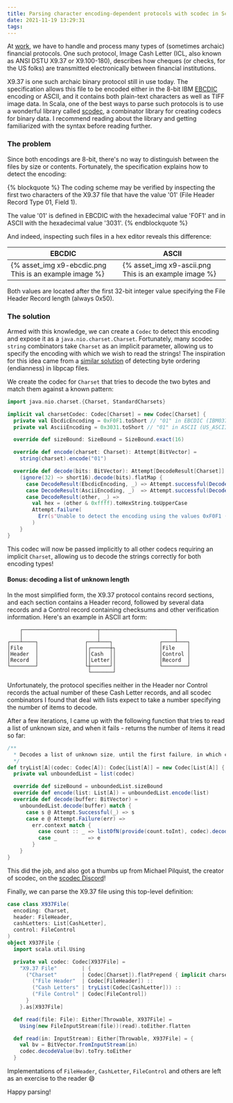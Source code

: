 ```yaml
---
title: Parsing character encoding-dependent protocols with scodec in Scala
date: 2021-11-19 13:29:31
tags:
---
```

At [work](https://unit.co), we have to handle and process many types of (sometimes archaic) financial protocols. One such protocol, Image Cash Letter (ICL, also known as ANSI DSTU X9.37 or X9.100-180), describes how cheques (or checks, for the US folks) are transmitted electronically between financial institutions.

X9.37 is one such archaic binary protocol still in use today. The specification allows this file to be encoded either in the 8-bit IBM [EBCDIC](https://en.wikipedia.org/wiki/EBCDIC) encoding or ASCII, and it contains both plain-text characters as well as TIFF image data. In Scala, one of the best ways to parse such protocols is to use a wonderful library called [scodec](https://github.com/scodec/scodec), a combinator library for creating codecs for binary data. I recommend reading about the library and getting familiarized with the syntax before reading further.

<!-- more -->

### The problem

Since both encodings are 8-bit, there's no way to distinguish between the files by size or contents. Fortunately, the specification explains how to detect the encoding:

{% blockquote %}
The coding scheme may be verified by inspecting the first two characters of
the X9.37 file that have the value '01' (File Header Record Type 01, Field 1).

The value '01' is defined in EBCDIC with the hexadecimal value 'F0F1'
and in ASCII with the hexadecimal value '3031'.
{% endblockquote %}

And indeed, inspecting such files in a hex editor reveals this difference:

| EBCDIC                                                 | ASCII                                                 |
|--------------------------------------------------------|-------------------------------------------------------|
| {% asset_img x9-ebcdic.png This is an example image %} | {% asset_img x9-ascii.png This is an example image %} |

Both values are located after the first 32-bit integer value specifying the File Header Record length (always 0x50).

### The solution

Armed with this knowledge, we can create a `Codec` to detect this encoding and expose it as a `java.nio.charset.Charset`. Fortunately, many scodec `string` combinators take `Charset` as an implicit parameter, allowing us to specify the encoding with which we wish to read the strings! The inspiration for this idea came from a [similar solution](https://github.com/scodec/scodec/blob/97e18b3f298397e670b7a99778eafdec76ea005e/unitTests/jvm/src/test/scala/scodec/examples/PcapExample.scala#L48) of detecting byte ordering (endianness) in libpcap files.

We create the codec for `Charset` that tries to decode the two bytes and match them against a known pattern:

```scala
import java.nio.charset.{Charset, StandardCharsets}

implicit val charsetCodec: Codec[Charset] = new Codec[Charset] {
  private val EbcdicEncoding = 0xF0F1.toShort // "01" in EBCDIC (IBM037)
  private val AsciiEncoding = 0x3031.toShort // "01" in ASCII (US_ASCII)

  override def sizeBound: SizeBound = SizeBound.exact(16)

  override def encode(charset: Charset): Attempt[BitVector] =
    string(charset).encode("01")

  override def decode(bits: BitVector): Attempt[DecodeResult[Charset]] =
    (ignore(32) ~> short16).decode(bits).flatMap {
      case DecodeResult(EbcdicEncoding, _) => Attempt.successful(DecodeResult(Charset.forName("IBM037"), bits))
      case DecodeResult(AsciiEncoding, _)  => Attempt.successful(DecodeResult(StandardCharsets.US_ASCII, bits))
      case DecodeResult(other, _) =>
        val hex = (other & 0xffff).toHexString.toUpperCase
        Attempt.failure(
          Err(s"Unable to detect the encoding using the values 0xF0F1 (EBCDIC) or 0x3031 (ASCII), found: 0x$hex")
        )
    }
}
```

This codec will now be passed implicitly to all other codecs requiring an implicit `Charset`, allowing us to decode the strings correctly for both encoding types!

#### Bonus: decoding a list of unknown length

In the most simplified form, the X9.37 protocol contains record sections, and each section contains a Header record, followed by several data records and a Control record containing checksums and other verification information. Here's an example in ASCII art form:

```
    ┌────────────────────────┬────────────────────────┐
    │                        │                        │
┌───┴────┐               ┌───┴───┐               ┌────┴───┐
│File    │               │┌──────┼┐              │File    │
│Header  │               ││Cash  ││              │Control │
│Record  │               ││Letter││              │Record  │
└────────┘               └┼──────┘│              └────────┘
                          └───────┘
```

Unfortunately, the protocol specifies neither in the Header nor Control records the actual number of these Cash Letter records, and all scodec combinators I found that deal with lists expect to take a number specifying the number of items to decode.

After a few iterations, I came up with the following function that tries to read a list of unknown size, and when it fails - returns the number of items it read so far:

```scala
/**
  * Decodes a list of unknown size, until the first failure, in which case returns the number of successful items.
  */
def tryList[A](codec: Codec[A]): Codec[List[A]] = new Codec[List[A]] {
  private val unboundedList = list(codec)

  override def sizeBound = unboundedList.sizeBound
  override def encode(list: List[A]) = unboundedList.encode(list)
  override def decode(buffer: BitVector) =
    unboundedList.decode(buffer) match {
      case s @ Attempt.Successful(_) => s
      case e @ Attempt.Failure(err) =>
        err.context match {
          case count :: _ => listOfN(provide(count.toInt), codec).decode(buffer)
          case _          => e
        }
    }
}
```

This did the job, and also got a thumbs up from Michael Pilquist, the creator of scodec, on the [scodec Discord](https://discord.gg/wKn3cpfRVz)!

Finally, we can parse the X9.37 file using this top-level definition:

```scala
case class X937File(
  encoding: Charset,
  header: FileHeader,
  cashLetters: List[CashLetter],
  control: FileControl
)
object X937File {
  import scala.util.Using

  private val codec: Codec[X937File] =
    "X9.37 File"        | {
      ("Charset"        | Codec[Charset]).flatPrepend { implicit charset =>
      	("File Header"  | Codec[FileHeader]) ::
      	("Cash Letters" | tryList(Codec[CashLetter])) ::
      	("File Control" | Codec[FileControl])
      }
    }.as[X937File]

  def read(file: File): Either[Throwable, X937File] =
    Using(new FileInputStream(file))(read).toEither.flatten

  def read(in: InputStream): Either[Throwable, X937File] = {
    val bv = BitVector.fromInputStream(in)
    codec.decodeValue(bv).toTry.toEither
  }
```

Implementations of `FileHeader`, `CashLetter`, `FileControl` and others are left as an exercise to the reader 😄

Happy parsing!

